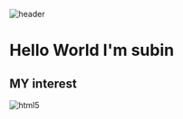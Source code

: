 ![header](https://capsule-render.vercel.app/api?type=rounded&color=gradient&text=%20watermelonee%20&height=200&fontSize=80&textBg=true)
<h1>Hello World I'm subin</h1>

<h2> MY interest</h2>

<img alt="html5" src="https://img.shields.io/badge/-HTML5-E34F26?style=flat-square&logo=html5&logoColor=white" />
